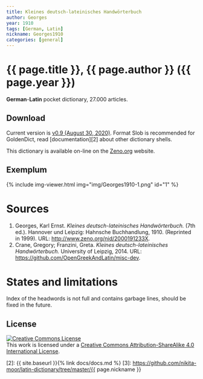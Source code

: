 ```yaml
---
title: Kleines deutsch-lateinisches Handwörterbuch
author: Georges
year: 1910
tags: [German, Latin]
nickname: Georges1910
categories: [general]
---
```

# {{ page.title }}, {{ page.author }} ({{ page.year }})

**German**-**Latin** pocket dictionary, 27.000 articles.


## Download

Current version is [v0.9 (August 30, 2020)][1]. Format Slob is recommended for GoldenDict, read [documentation][2] about other dictionary shells.

This dictionary is available on-line on the [Zeno.org](http://www.zeno.org/nid/2000191233X) website.


## Exemplum

{% include img-viewer.html img="img/Georges1910-1.png" id="1" %}


# Sources

1. Georges, Karl Ernst. _Kleines deutsch-lateinisches Handwörterbuch._ (7th ed.). Hannover und Leipzig: Hahnsche Buchhandlung, 1910. (Reprinted in 1999). URL: <http://www.zeno.org/nid/2000191233X>.
1. Crane, Gregory; Franzini, Greta. _Kleines deutsch-lateinisches Handwörterbuch._ University of Leipzig, 2014. URL: <https://github.com/OpenGreekAndLatin/misc-dev>.


# States and limitations

Index of the headwords is not full and contains garbage lines, should be fixed in the future.


## License

<a rel="license" href="https://creativecommons.org/licenses/by-sa/4.0/">
<img alt="Creative Commons License"
     style="border-width:0"
     src="https://licensebuttons.net/l/by-sa/4.0/88x31.png" />
</a><br />This work is licensed under a <a rel="license" href="https://creativecommons.org/licenses/by-sa/4.0/">Creative Commons Attribution-ShareAlike 4.0 International License</a>.



[1]: https://github.com/nikita-moor/latin-dictionary/releases/tag/2020-08-30
[2]: {{ site.baseurl }}{% link docs/docs.md %}
[3]: https://github.com/nikita-moor/latin-dictionary/tree/master/{{ page.nickname }}

